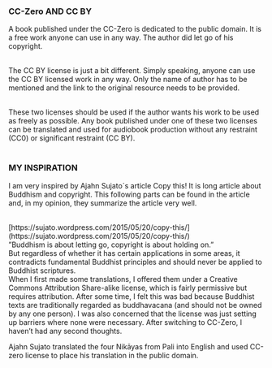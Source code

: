 ### CC-Zero AND CC BY

A book published under the CC-Zero is dedicated to the public domain. It is a free work anyone can use in any way. The author did let go of his copyright. <br><br>

The CC BY license is just a bit different. Simply speaking, anyone can use the CC BY licensed work in any way. Only the name of author has to be mentioned and the link to the original resource needs to be provided. <br><br>

These two licenses should be used if the author wants his work to be used as freely as possible. Any book published under one of these two licenses can be translated and used for audiobook production without any restraint (CC0) or significant restraint (CC BY).<br><br>

### MY INSPIRATION

I am very inspired by Ajahn Sujato´s article Copy this! It is long article about Buddhism and copyright. This following parts can be found in the article and, in my opinion, they summarize the article very well. <br><br>

<div class="do-not-break-out" markdown="1">
[https://sujato.wordpress.com/2015/05/20/copy-this/](https://sujato.wordpress.com/2015/05/20/copy-this/)

<div class="citace">
 ”Buddhism is about letting go, copyright is about holding on.” 
</div>

<div class="citace">
But regardless of whether it has certain applications in some areas, it contradicts fundamental Buddhist principles and should never be applied to Buddhist scriptures. 
</div>

<div class="citace">
When I first made some translations, I offered them under a Creative Commons Attribution Share-alike license, which is fairly permissive but requires attribution. After some time, I felt this was bad because Buddhist texts are traditionally regarded as buddhavacana (and should not be owned by any one person). I was also concerned that the license was just setting up barriers where none were necessary. After switching to CC-Zero, I haven’t had any second thoughts.
</div>

Ajahn Sujato translated the four Nikāyas from Pali into English and used CC-zero license to place his translation in the public domain. <br> <br>
